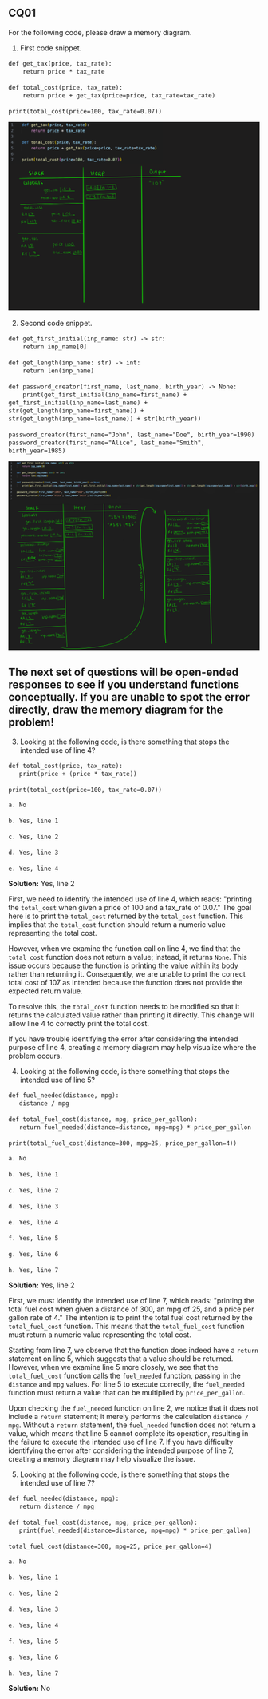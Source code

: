 ## CQ01

For the following code, please draw a memory diagram. 

1. First code snippet. 

~~~ {.plaintext}
def get_tax(price, tax_rate):
    return price * tax_rate

def total_cost(price, tax_rate):
    return price + get_tax(price=price, tax_rate=tax_rate)

print(total_cost(price=100, tax_rate=0.07))
~~~

![Solution](../../Assets/total_cost_tax.png)

2. Second code snippet. 

~~~ {.plaintext}
def get_first_initial(inp_name: str) -> str:
    return inp_name[0]

def get_length(inp_name: str) -> int:
    return len(inp_name)

def password_creator(first_name, last_name, birth_year) -> None:
    print(get_first_initial(inp_name=first_name) + get_first_initial(inp_name=last_name) + str(get_length(inp_name=first_name)) + str(get_length(inp_name=last_name)) + str(birth_year))

password_creator(first_name="John", last_name="Doe", birth_year=1990)
password_creator(first_name="Alice", last_name="Smith", birth_year=1985)
~~~

![Solution](../../Assets/password_create.png)


## The next set of questions will be open-ended responses to see if you understand functions conceptually. If you are unable to spot the error directly, draw the memory diagram for the problem! 

3. Looking at the following code, is there something that stops the intended use of line 4? 

~~~ {.plaintext}
def total_cost(price, tax_rate):
   print(price + (price * tax_rate))

print(total_cost(price=100, tax_rate=0.07))
~~~

    a. No

    b. Yes, line 1

    c. Yes, line 2

    d. Yes, line 3

    e. Yes, line 4

**Solution:** Yes, line 2

First, we need to identify the intended use of line 4, which reads: "printing the `total_cost` when given a price of 100 and a tax_rate of 0.07." The goal here is to print the `total_cost` returned by the `total_cost` function. This implies that the `total_cost` function should return a numeric value representing the total cost.

However, when we examine the function call on line 4, we find that the `total_cost` function does not return a value; instead, it returns `None`. This issue occurs because the function is printing the value within its body rather than returning it. Consequently, we are unable to print the correct total cost of 107 as intended because the function does not provide the expected return value.

To resolve this, the `total_cost` function needs to be modified so that it returns the calculated value rather than printing it directly. This change will allow line 4 to correctly print the total cost.

If you have trouble identifying the error after considering the intended purpose of line 4, creating a memory diagram may help visualize where the problem occurs.


4. Looking at the following code, is there something that stops the intended use of line 5?

~~~ {.plaintext}
def fuel_needed(distance, mpg):
   distance / mpg

def total_fuel_cost(distance, mpg, price_per_gallon):
   return fuel_needed(distance=distance, mpg=mpg) * price_per_gallon

print(total_fuel_cost(distance=300, mpg=25, price_per_gallon=4))
~~~

    a. No

    b. Yes, line 1

    c. Yes, line 2

    d. Yes, line 3

    e. Yes, line 4

    f. Yes, line 5

    g. Yes, line 6

    h. Yes, line 7

**Solution:** Yes, line 2

First, we must identify the intended use of line 7, which reads: "printing the total fuel cost when given a distance of 300, an mpg of 25, and a price per gallon rate of 4." The intention is to print the total fuel cost returned by the `total_fuel_cost` function. This means that the `total_fuel_cost` function must return a numeric value representing the total cost.

Starting from line 7, we observe that the function does indeed have a `return` statement on line 5, which suggests that a value should be returned. However, when we examine line 5 more closely, we see that the `total_fuel_cost` function calls the `fuel_needed` function, passing in the `distance` and `mpg` values. For line 5 to execute correctly, the `fuel_needed` function must return a value that can be multiplied by `price_per_gallon`.

Upon checking the `fuel_needed` function on line 2, we notice that it does not include a `return` statement; it merely performs the calculation `distance / mpg`. Without a `return` statement, the `fuel_needed` function does not return a value, which means that line 5 cannot complete its operation, resulting in the failure to execute the intended use of line 7. If you have difficulty identifying the error after considering the intended purpose of line 7, creating a memory diagram may help visualize the issue.


5. Looking at the following code, is there something that stops the intended use of line 7?

~~~ {.plaintext}
def fuel_needed(distance, mpg):
   return distance / mpg

def total_fuel_cost(distance, mpg, price_per_gallon):
   print(fuel_needed(distance=distance, mpg=mpg) * price_per_gallon)

total_fuel_cost(distance=300, mpg=25, price_per_gallon=4)
~~~

    a. No

    b. Yes, line 1

    c. Yes, line 2

    d. Yes, line 3

    e. Yes, line 4

    f. Yes, line 5

    g. Yes, line 6

    h. Yes, line 7

**Solution:** No